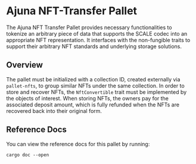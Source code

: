# Ajuna NFT-Transfer Pallet

The Ajuna NFT Transfer Pallet provides necessary functionalities to tokenize an arbitrary piece of
data that supports the SCALE codec into an appropriate NFT representation. It interfaces with the
non-fungible traits to support their arbitrary NFT standards and underlying storage solutions.

## Overview

The pallet must be initialized with a collection ID, created externally via `pallet-nfts`, to group
similar NFTs under the same collection. In order to store and recover NFTs, the `NftConvertible`
trait must be implemented by the objects of interest. When storing NFTs, the owners pay for the
associated deposit amount, which is fully refunded when the NFTs are recovered back into their
original form.

## Reference Docs

You can view the reference docs for this pallet by running:

```
cargo doc --open
```
